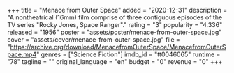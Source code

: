 +++
title = "Menace from Outer Space"
added = "2020-12-31"
description = "A nontheatrical (16mm) film comprise of three contiguous episodes of the TV series  \"Rocky Jones, Space Ranger\"."
rating = "3"
popularity = "4.336"
released = "1956"
poster = "assets/poster/menace-from-outer-space.jpg"
cover = "assets/cover/menace-from-outer-space.jpg"
file = "https://archive.org/download/MenacefromOuterSpace/MenacefromOuterSpace.mp4"
genres = ["Science Fiction"]
imdb_id = "tt0046065"
runtime = "78"
tagline = ""
original_language = "en"
budget = "0"
revenue = "0"
+++
